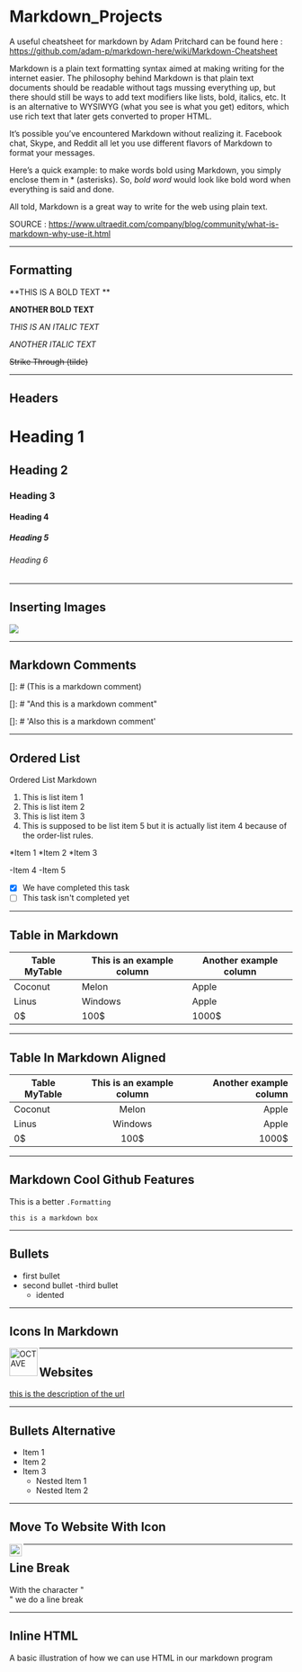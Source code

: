 # Markdown_Projects

A useful cheatsheet for markdown by Adam Pritchard  can be found here : https://github.com/adam-p/markdown-here/wiki/Markdown-Cheatsheet


Markdown is a plain text formatting syntax aimed at making writing for the internet easier. The philosophy behind Markdown is that plain text documents should be readable without tags mussing everything up, but there should still be ways to add text modifiers like lists, bold, italics, etc. It is an alternative to WYSIWYG (what you see is what you get) editors, which use rich text that later gets converted to proper HTML.

It’s possible you’ve encountered Markdown without realizing it. Facebook chat, Skype, and Reddit all let you use different flavors of Markdown to format your messages.

Here’s a quick example: to make words bold using Markdown, you simply enclose them in * (asterisks). So, *bold word* would look like bold word when everything is said and done.

All told, Markdown is a great way to write for the web using plain text.


SOURCE : https://www.ultraedit.com/company/blog/community/what-is-markdown-why-use-it.html


---
Formatting
---
**THIS IS A BOLD TEXT **

__ANOTHER BOLD TEXT__

_THIS IS AN ITALIC TEXT_

*ANOTHER ITALIC TEXT*

~~Strike Through (tilde)~~

---
Headers
---

# Heading 1
## Heading 2
### Heading 3
#### Heading 4
##### Heading 5
###### Heading 6


---
Inserting Images
---

[//]: # (Insterting images)

![](https://th.bing.com/th/id/OIP.eFgmO8LLiVJdYDTuG6zL3AAAAA?pid=ImgDet&rs=1)

---
Markdown Comments
---

[]: # (This is a markdown comment)


[]: # "And this is a markdown comment"



[]: # 'Also this is a markdown comment'


[//]: # (Yet another markdown comment)



[comment]: # (Still another markdown comment)

---
Ordered List
---

Ordered List Markdown


1. This is list item 1
2. This is list item 2
3. This is list item 3
5. This is supposed to be list item 5 but it is actually list item 4 because of the order-list rules.

*Item 1
*Item 2
*Item 3

-Item 4
-Item 5

-[X] We have completed this task
-[ ] This task isn't completed yet

---
Table in Markdown
---

| Table MyTable | This is an example column | Another example column |
| --------------- | ---------------- | --------------- |
| Coconut | Melon | Apple |
| Linus | Windows | Apple |
| 0$ | 100$ | 1000$|

---
Table In Markdown Aligned
---

| Table MyTable | This is an example column | Another example column |
| --------------- | :----------------: | ---------------: | 
| Coconut | Melon | Apple |
| Linus | Windows | Apple |
| 0$ | 100$ | 1000$|


---
Markdown Cool Github Features
---

This is a better `.Formatting`

```
this is a markdown box
```

---
Bullets
---
- first bullet
- second bullet
-third bullet
  - idented



---
Icons In Markdown
---

<img align="left" alt="OCTAVE" width="50px" src="https://cdn.jsdelivr.net/npm/simple-icons@3.13.0/icons/octave.svg" />


---
Websites
---
[this is the description of the url](https://github.com/AlexandrosPanag/Markdown_Projects)


---
Bullets Alternative
---
* Item 1
* Item 2
* Item 3
  * Nested Item 1
  * Nested Item 2


---
Move To Website With Icon
---
[<img align="left" alt="LINKEDIN | LinkedIn" width="22px" src="https://cdn.jsdelivr.net/npm/simple-icons@v3/icons/linkedin.svg" />][linkedin]



[linkedin]: https://www.linkedin.com/in/αλέξανδρος-παναγιωτακόπουλος/


---
Line Break
---

With the character "<BR/>" we do a line break

-----
Inline HTML
----


A basic illustration of how we can use HTML in our markdown program
